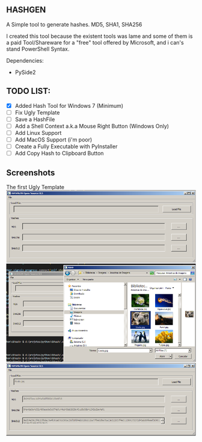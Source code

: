 ## HASHGEN 
A Simple tool to generate hashes. MD5, SHA1, SHA256

I created this tool because the existent tools was lame and some of them is a paid Tool/Shareware for a "free" tool offered by Microsoft, and i can's stand PowerShell Syntax.

Dependencies:
- PySide2 

## TODO LIST:
- [x] Added Hash Tool for Windows 7 (Minimum)
- [ ] Fix Ugly Template 
- [ ] Save a HashFile 
- [ ] Add a Shell Context a.k.a Mouse Right Button (Windows Only)
- [ ] Add Linux Support
- [ ] Add MacOS Support (i'm poor)
- [ ] Create a Fully Executable with PyInstaller
- [ ] Add Copy Hash to Clipboard Button

## Screenshots

The first Ugly Template
![Screenhshot After Opening](hashgen01.png)
![Loading File](hashgen02.png)
![Hash After Load](hashgen03.png)